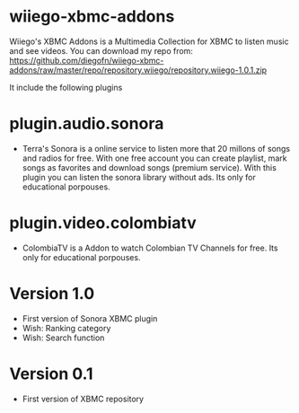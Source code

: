 wiiego-xbmc-addons
==================

Wiiego's XBMC Addons is a Multimedia Collection for XBMC to listen music and see videos.
You can download my repo from: https://github.com/diegofn/wiiego-xbmc-addons/raw/master/repo/repository.wiiego/repository.wiiego-1.0.1.zip 

It include the following plugins

plugin.audio.sonora
===================

- Terra's Sonora is a online service to listen more that 20 millons of songs and radios for free. With one free account you can create playlist, mark songs as favorites and download songs (premium service). With this plugin you can listen the sonora library without ads. Its only for educational porpouses.

plugin.video.colombiatv
===================

- ColombiaTV is a Addon to watch Colombian TV Channels for free. Its only for educational porpouses.

Version 1.0
===========

- First version of Sonora XBMC plugin
- Wish: Ranking category
- Wish: Search function

Version 0.1
===========

- First version of XBMC repository

